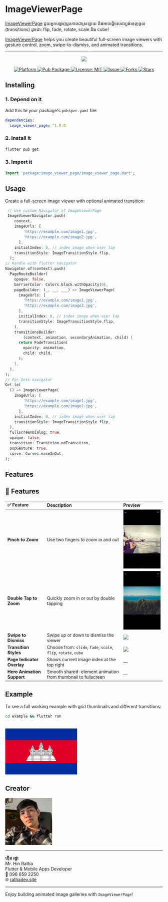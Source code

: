 # ImageViewerPage

[ImageViewerPage](https://pub.dev/packages/image_viewer_page) ជួយអ្នកបង្ហាញរូបភាពជាស្រឡាយ និងអាចធ្វើចលនាប្លង់ចេញចូល (transitions) ដូចជា: flip, fade, rotate, scale និង cube!

[ImageViewerPage](https://pub.dev/packages/image_viewer_page) helps you create beautiful full-screen image viewers with gesture control, zoom, swipe-to-dismiss, and animated transitions.

<hr />
<p align="center">
  <img src="https://raw.githubusercontent.com/RathaIct/ImageViewerPage/main/images/thumbnail.gif"/>
</p>
<p align="center">
  <a href="https://flutter.dev">
    <img src="https://img.shields.io/badge/Platform-Flutter-yellow.svg" alt="Platform" />
  </a>
  <a href="https://pub.dev/packages/image_viewer_page">
    <img src="https://img.shields.io/pub/v/image_viewer_page.svg" alt="Pub Package" />
  </a>
  <a href="https://opensource.org/licenses/MIT">
    <img src="https://img.shields.io/badge/License-MIT-red.svg" alt="License: MIT" />
  </a>
  <a href="https://github.com/RathaIct/ImageViewerPage/issues">
    <img src="https://img.shields.io/github/issues/RathaIct/ImageViewerPage" alt="Issue" />
  </a>
  <a href="https://github.com/RathaIct/ImageViewerPage/network">
    <img src="https://img.shields.io/github/forks/RathaIct/ImageViewerPage" alt="Forks" />
  </a>
  <a href="https://github.com/RathaIct/ImageViewerPage/stargazers">
    <img src="https://img.shields.io/github/stars/RathaIct/ImageViewerPage" alt="Stars" />
  </a>
</p>

## Installing

### 1. Depend on it

Add this to your package's `pubspec.yaml` file:

```yaml
dependencies:
  image_viewer_page: ^1.0.0
```

### 2. Install it

```bash
flutter pub get
```

### 3. Import it

```dart
import 'package:image_viewer_page/image_viewer_page.dart';
```

## Usage

Create a full-screen image viewer with optional animated transition:

```dart
 // Use custom Navigator of ImageViewerPage
 ImageViewerNavigator.push(
    context,
    imageUrls: [
        'https://example.com/image1.jpg',
        'https://example.com/image2.jpg',
      ],
    initialIndex: 0, // index image when user tap
    transitionStyle: ImageTransitionStyle.flip,
  );
// Handle with flutter navigator
Navigator.of(context).push(
  PageRouteBuilder(
    opaque: false,
    barrierColor: Colors.black.withOpacity(0),
    pageBuilder: (_, __, ___) => ImageViewerPage(
      imageUrls: [
        'https://example.com/image1.jpg',
        'https://example.com/image2.jpg',
      ],
      initialIndex: 0, // index image when user tap
      transitionStyle: ImageTransitionStyle.flip,
    ),
    transitionsBuilder:
        (context, animation, secondaryAnimation, child) {
      return FadeTransition(
        opacity: animation,
        child: child,
      );
    },
  ),
);
// For Getx navigator
Get.to(
  () => ImageViewerPage(
    imageUrls: [
        'https://example.com/image1.jpg',
        'https://example.com/image2.jpg',
      ],
    initialIndex: 0, // index image when user tap
    transitionStyle: ImageTransitionStyle.flip,
  ),
  fullscreenDialog: true,
  opaque: false,
  transition: Transition.noTransition,
  popGesture: true,
  curve: Curves.easeInOut,
);

```

## Features

<h2>🧩 Features</h2>

<table>
  <thead>
    <tr>
      <th style="text-align:left;">✅ Feature</th>
      <th style="text-align:left;">Description</th>
      <th style="text-align:left;">Preview</th>
    </tr>
  </thead>
  <tbody>
    <tr>
      <td><strong>Pinch to Zoom</strong></td>
      <td>Use two fingers to zoom in and out</td>
      <td><img src="https://raw.githubusercontent.com/RathaIct/ImageViewerPage/main/images/pinch_zoom.gif" width="200"/></td>
    </tr>
    <tr>
      <td><strong>Double Tap to Zoom</strong></td>
      <td>Quickly zoom in or out by double tapping</td>
      <td><img src="https://raw.githubusercontent.com/RathaIct/ImageViewerPage/main/images/touble_tap_zoom.gif" width="200"/></td>
    </tr>
    <tr>
      <td><strong>Swipe to Dismiss</strong></td>
      <td>Swipe up or down to dismiss the viewer</td>
      <td><img src="https://raw.githubusercontent.com/RathaIct/ImageViewerPage/main/images/dismiss.gif" width="200"/></td>
    </tr>
    <tr>
      <td><strong>Transition Styles</strong></td>
      <td>Choose from: <code>slide</code>, <code>fade</code>, <code>scale</code>, <code>flip</code>, <code>rotate</code>, <code>cube</code></td>
      <td><img src="https://raw.githubusercontent.com/RathaIct/ImageViewerPage/main/images/transition.gif" width="200"/></td>
    </tr>
    <tr>
      <td><strong>Page Indicator Overlay</strong></td>
      <td>Shows current image index at the top right</td>
      <td>—</td>
    </tr>
    <tr>
      <td><strong>Hero Animation Support</strong></td>
      <td>Smooth shared-element animation from thumbnail to fullscreen</td>
      <td>—</td>
    </tr>
  </tbody>
</table>

## Example

To see a full working example with grid thumbnails and different transitions:

```bash
cd example && flutter run
```

<br />
<img src="https://raw.githubusercontent.com/RathaIct/ImageViewerPage/main/cambodia.webp" width="230" />

## Creator

<img src="https://raw.githubusercontent.com/RathaIct/ImageViewerPage/main/ratha.jpeg" width="150" />

<hr />

**ហ៊ិន រដ្ឋា**  
Mr. Hin Ratha  
Flutter & Mobile Apps Developer  
📱 096 659 2250  
🌐 [rathadev.site](https://rathadev.site)

---

Enjoy building animated image galleries with `ImageViewerPage`!
